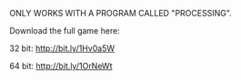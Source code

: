 ONLY WORKS WITH A PROGRAM CALLED "PROCESSING".

Download the full game here:

32 bit:
http://bit.ly/1Hv0a5W

64 bit:
http://bit.ly/1OrNeWt
